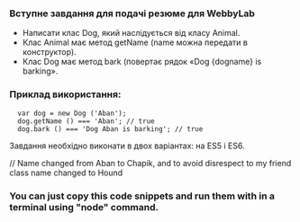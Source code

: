### Вступне завдання для подачі резюме для WebbyLab

- Написати клас Dog, який наслідується від класу Animal.
- Клас Animal має метод getName (name можна передати в конструктор).
- Клас Dog має метод bark (повертає рядок «Dog {dogname} is barking».

### Приклад використання:

      var dog = new Dog ('Aban');
      dog.getName () === 'Aban'; // true
      dog.bark () === 'Dog Aban is barking'; // true

Завдання необхідно виконати в двох варіантах: на ES5 і ES6.

// Name changed from Aban to Chapik, and to avoid disrespect to my friend class name changed to Hound

### You can just copy this code snippets and run them with in a terminal using "node" command.
